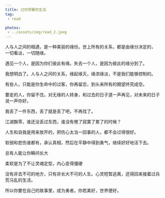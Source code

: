 ```yaml
---
title: 过你想要的生活
tag:
 - read

photos:
 - ../assets/img/read_2.jpeg
---
```

人与人之间的相遇，是一种美丽的缘份。世上所有的关系，都是由缘分决定的， 一切看淡，一切随缘。

遇见一个人，是因为你们彼此有缘。失去一个人，是因为彼此的缘分到了。

我想明白了。人与人之间的关系，缘起缘灭，缘浓缘淡，不是我们能够控制的。

有些人，只能是你生命中的过客，你再留恋，到头来所有的期望终究成空。

要走的人，你留不住。对无缘的人转身，和过去的日子道一声再见，对未来的日子说一声你好。

我丢了一件东西，丢了就是丢了吧，不再找了。

江湖飘零，谁还没丢过东西，谁没有倦了寂寞了累了的时候？

人生和自我是用来放开的，把伤心太当一回事的人，都不会过得很好。

软弱和悲伤谁都有，承认真相，然后在平静中得到勇气，继续好好地活下去。

总有人能让你瞬间长大

柔软是为了不让灵魂定型，内心变得僵硬

没有非去不可的地方，只有非长大不可的人生。心灵短暂逃离，还得回来接着过兵荒马乱的生活。

所以你要在自己的故事里，成为勇者。你若美好，世界便好。


